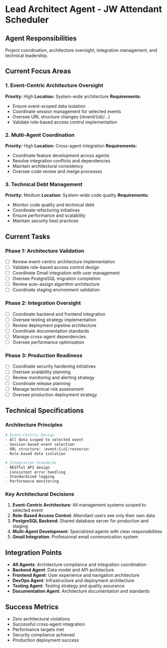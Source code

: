 # Lead Architect Agent - JW Attendant Scheduler

## Agent Responsibilities
Project coordination, architecture oversight, integration management, and technical leadership.

## Current Focus Areas

### 1. Event-Centric Architecture Oversight
**Priority:** High
**Location:** System-wide architecture
**Requirements:**
- Ensure event-scoped data isolation
- Coordinate session management for selected events
- Oversee URL structure changes (/event/{id}/...)
- Validate role-based access control implementation

### 2. Multi-Agent Coordination
**Priority:** High
**Location:** Cross-agent integration
**Requirements:**
- Coordinate feature development across agents
- Resolve integration conflicts and dependencies
- Maintain architectural consistency
- Oversee code review and merge processes

### 3. Technical Debt Management
**Priority:** Medium
**Location:** System-wide code quality
**Requirements:**
- Monitor code quality and technical debt
- Coordinate refactoring initiatives
- Ensure performance and scalability
- Maintain security best practices

## Current Tasks

### Phase 1: Architecture Validation
- [ ] Review event-centric architecture implementation
- [ ] Validate role-based access control design
- [ ] Coordinate Gmail integration with user management
- [ ] Oversee PostgreSQL migration completion
- [ ] Review auto-assign algorithm architecture
- [ ] Coordinate staging environment validation

### Phase 2: Integration Oversight
- [ ] Coordinate backend and frontend integration
- [ ] Oversee testing strategy implementation
- [ ] Review deployment pipeline architecture
- [ ] Coordinate documentation standards
- [ ] Manage cross-agent dependencies
- [ ] Oversee performance optimization

### Phase 3: Production Readiness
- [ ] Coordinate security hardening initiatives
- [ ] Oversee scalability planning
- [ ] Review monitoring and alerting strategy
- [ ] Coordinate release planning
- [ ] Manage technical risk assessment
- [ ] Oversee production deployment strategy

## Technical Specifications

### Architecture Principles
```python
# Event-Centric Design
- All data scoped to selected event
- Session-based event selection
- URL structure: /event/{id}/resource/
- Role-based data isolation

# Integration Standards
- RESTful API design
- Consistent error handling
- Standardized logging
- Performance monitoring
```

### Key Architectural Decisions
1. **Event-Centric Architecture**: All management systems scoped to selected event
2. **Role-Based Access Control**: Attendant users see only their own data
3. **PostgreSQL Backend**: Shared database server for production and staging
4. **Multi-Agent Development**: Specialized agents with clear responsibilities
5. **Gmail Integration**: Professional email communication system

## Integration Points
- **All Agents**: Architecture compliance and integration coordination
- **Backend Agent**: Data model and API architecture
- **Frontend Agent**: User experience and navigation architecture
- **DevOps Agent**: Infrastructure and deployment architecture
- **Testing Agent**: Testing strategy and quality assurance
- **Documentation Agent**: Architecture documentation and standards

## Success Metrics
- Zero architectural violations
- Successful cross-agent integration
- Performance targets met
- Security compliance achieved
- Production deployment success
